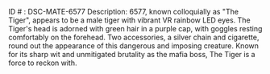 ID # : DSC-MATE-6577
Description: 6577, known colloquially as "The Tiger", appears to be a male tiger with vibrant VR rainbow LED eyes. The Tiger's head is adorned with green hair in a purple cap, with goggles resting comfortably on the forehead. Two accessories, a silver chain and cigarette, round out the appearance of this dangerous and imposing creature. Known for its sharp wit and unmitigated brutality as the mafia boss, The Tiger is a force to reckon with.